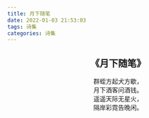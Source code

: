 ```yaml
---
title: 月下随笔
date: 2022-01-03 21:53:03
tags: 诗集
categories: 诗集
---
```


## <center>《月下随笔》</center>
<center>

群蛭方起犬方歇，<br>
月下酒客问酒钱。<br>
遥遥天际无星火，<br>
隔岸彩霓告晚闲。<br>
</center>